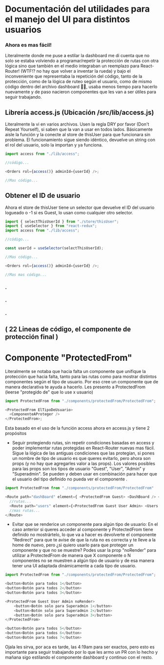 # Documentación del utilidades para el manejo del UI para distintos usuarios

### Ahora es mas fácil!

Literalmente donde me puse a estilar la dashboard me di cuenta que no solo se estaba volviendo a programar/repetir la protección de rutas con otra lógica sino que también en el medio integraban un reemplazo para React-Router! (WTF!? no hay que volver a inventar la rueda) y bajo el inconveniente que representaba la repetición del código, tanto de la protección, como de la lógica de ruteo según el usuario, como de mismo código dentro del archivo dashboard 😵‍💫, usaba menos tiempo para hacerlo nuevamente y de paso nacieron componentes que les van a ser útiles para seguir trabajando.

## Librería access.js (Ubicación /src/lib/access.js)

Literalmente la vi en varios archivos. Usen la regla DRY por favor (Don't Repeat Yourself), si saben que la van a usar en todos lados. Básicamente aisle la función y la conecte al store de thisUser para que funcionara sin problema. El funcionamiento sigue siendo idéntico, devuelve un string con el rol del usuario, solo la importan y ya funciona.

```javascript
import access from "./lib/access";

//código...

<Orders rol={access()} adminId={userId} />;

//Mas código...
```

## Obtener el ID de usuario

Ahora el store de thisUser tiene un selector que devuelve el ID del usuario logueado o -1 si es Guest, lo usan como cualquier otro selector.

```javascript
import { selectThisUserId } from "./store/thisUser";
import { useSelector } from "react-redux";
import access from "./lib/access";

//código...

const userId = useSelector(selectThisUserId);

//Mas código...

<Orders rol={access()} adminId={userId} />;

//Mas mas código...
```

### .

### .

### .

## ( 22 Lineas de código, el componente de protección final )

# Componente "ProtectedFrom"

Literalmente se notaba que hacia falta un componente que unifique la protección que hacia falta, tanto para las rutas como para mostrar distintos componentes según el tipo de usuario. Por eso cree un componente que de manera declarativa te ayuda a hacerlo. Les presento a ProtectedFrom (leerse "protegido de" que lo use x usuario)

```javascript
import ProtectedFrom from "./components/protectedFrom/ProtectedFrom";

<ProtectedFrom ElTipoDeUsuario>
  <ComponenteAProteger />
</ProtectedFrom>;
```

Esta basado en el uso de la función access ahora en access.js y tiene 2 propósitos

- Seguir protegiendo rutas, sin repetir condiciones basadas en access y poder implementar rutas protegidas en React-Router nuevas mas fácil. Sigue la lógica de las antiguas condiciones que las protegían, si pones un nombre de tipo de usuario es que queres evitarlo, pero ahora son props (y no hay que agregarles valor a las props). Los valores posibles para las props son los tipos de usuario "Guest", "User", "Admin" y "Superadmin". Se pueden y deben usar en combinación para hacer que el usuario del tipo definido no pueda ver el componente .

```javascript
import ProtectedFrom from "./components/protectedFrom/ProtectedFrom"

<Route path="dashBoard" element={ <ProtectedFrom Guest> <DashBoard /> </ProtectedFrom> }>
  //rutas...
  <Route path="users" element={<ProtectedFrom Guest User Admin> <Users /> <ProtectedFrom>} />
  //mas rutas...
</Route>
```

- Evitar que se renderice un componente para algún tipo de usuario: En el caso anterior si queres acceder al componente y ProtectedFrom tiene definido no mostrártelo, lo que va a hacer es devolverte el componente "Redirect" para que te avise de que la ruta no es correcta y te lleve a la home de nuevo, pero ¿si quiero usarlo para que proteger un componente y que no se muestre? Podes usar la prop "noRender" para utilizar a ProtectedFrom de manera que X componente o N componentes no se muestren a algún tipo de usuario y de esa manera tener una UI adaptada dinámicamente a cada tipo de usuario.

```javascript
import ProtectedFrom from "./components/protectedFrom/ProtectedFrom";

<button>Botón para todos 1</button>
<button>Botón para todos 2</button>
<button>Botón para todos 3</button>

<ProtectedFrom Guest User Admin noRender>
    <button>Botón solo para Superadmin 1</button>
    <button>Botón solo para Superadmin 2</button>
    <button>Botón solo para Superadmin 3</button>
</ProtectedFrom>

<button>Botón para todos 5</button>
<button>Botón para todos 6</button>
<button>Botón para todos 7</button>
```

Ojala les sirva, por aca es tarde, las 4:19am para ser exactos, pero esto es importante para seguir trabajando por lo que les armo un PR con lo hecho y mañana sigo estilando el componente dashboard y continuo con el resto.